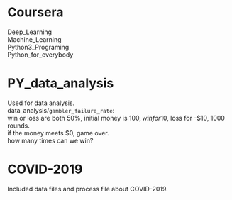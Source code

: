 # Coursera  
Deep_Learning  
Machine_Learning  
Python3_Programing  
Python_for_everybody



# PY_data_analysis  
Used for data analysis.  
data_analysis/`gambler_failure_rate`:  
win or loss are both 50%, initial money is $100, win for 10$, loss for -$10, 1000 rounds.  
if the money meets $0, game over.  
how many times can we win?  

# COVID-2019  
Included  data files and process file about COVID-2019.  
